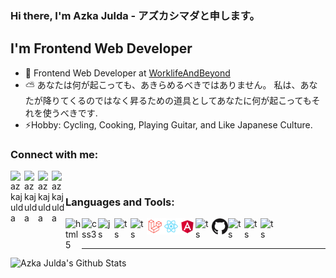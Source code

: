 ### Hi there, I'm Azka Julda - アズカシマダと申します。

## I'm Frontend Web Developer
- 🏢 Frontend Web Developer at [WorklifeAndBeyond][websiteWork]
- ⛅ あなたは何が起こっても、あきらめるべきではありません。 私は、あなたが降りてくるのではなく昇るための道具としてあなたに何が起こってもそれを使うべきです.
- ⚡Hobby: Cycling, Cooking, Playing Guitar, and Like Japanese Culture.


### Connect with me: 

[<img align="left" alt="azkajulda" width="22px" src="https://cdn.jsdelivr.net/npm/simple-icons@3.6.1/icons/linkedin.svg">][linkedin]
[<img align="left" alt="azkajulda" width="22px" src="https://cdn.jsdelivr.net/npm/simple-icons@3.6.1/icons/twitter.svg">][twitter]
[<img align="left" alt="azkajulda" width="22px" src="https://cdn.jsdelivr.net/npm/simple-icons@3.6.1/icons/facebook.svg">][facebook]
[<img align="left" alt="azkajulda" width="22px" src="https://cdn.jsdelivr.net/npm/simple-icons@3.6.1/icons/instagram.svg">][instagram]
<br/>

### Languages and Tools:

[<img align="left" alt="html5" width="26px" src="https://cdn.iconscout.com/icon/free/png-256/html5-40-1175193.png">][html5]
[<img align="left" alt="css3" width="26px" src="https://cdn.iconscout.com/icon/free/png-512/css3-8-1175200.png">][css3]
[<img align="left" alt="js" width="26px" src="https://www.freepnglogos.com/uploads/javascript-png/javascript-vector-logo-yellow-png-transparent-javascript-vector-12.png">][js]
[<img align="left" alt="ts" width="26px" src="https://cdn.iconscout.com/icon/free/png-512/typescript-1174965.png">][ts]
[<img align="left" alt="ts" width="26px" src="https://cdn.iconscout.com/icon/free/png-512/php-2038871-1720084.png">][php]
[<img align="left" alt="ts" width="26px" src="https://raw.githubusercontent.com/github/explore/56a826d05cf762b2b50ecbe7d492a839b04f3fbf/topics/laravel/laravel.png">][laravel]
[<img align="left" alt="ts" width="26px" src="https://raw.githubusercontent.com/github/explore/80688e429a7d4ef2fca1e82350fe8e3517d3494d/topics/react/react.png">][reactjs]
[<img align="left" alt="ts" width="26px" src="https://raw.githubusercontent.com/github/explore/80688e429a7d4ef2fca1e82350fe8e3517d3494d/topics/angular/angular.png">][angular]
[<img align="left" alt="ts" width="26px" src="https://www.freeiconspng.com/uploads/arduino-icon-2.png">][arduino]
[<img align="left" alt="ts" width="26px" src="https://raw.githubusercontent.com/github/explore/78df643247d429f6cc873026c0622819ad797942/topics/github/github.png">][github]
[<img align="left" alt="ts" width="26px" src="https://avatars.githubusercontent.com/u/17189275?s=200&v=4">][apollo]
[<img align="left" alt="ts" width="26px" src="https://upload.wikimedia.org/wikipedia/commons/thumb/9/9a/Visual_Studio_Code_1.35_icon.svg/1200px-Visual_Studio_Code_1.35_icon.svg.png">][vsc]
[<img align="left" alt="ts" width="26px" src="https://icon-library.com/images/postman-icon/postman-icon-6.jpg">][postman]


</br>
</br>

---

[<img align="left" alt="Azka Julda's Github Stats" src="https://github-readme-stats.vercel.app/api?username=azkajulda&show_icon=true&hide_border=true&count_private=true&theme=tokyonight" />](https://github.com/azkajulda)


[websiteWork]: https://www.wlb.co.id/
[linkedin]: https://www.linkedin.com/in/mohamad-azka-julda-suparman-55b08917a/
[twitter]: https://twitter.com/AzkaJulda
[facebook]: https://www.facebook.com/azka.julda.7
[instagram]: https://www.instagram.com/azkajulda/

[html5]: https://github.com/topics/html5
[css3]: https://github.com/topics/css3
[js]: https://www.javascript.com/
[ts]: https://www.typescriptlang.org/
[php]: https://www.php.net/
[laravel]: https://laravel.com/
[reactjs]: https://reactjs.org/
[angular]: https://angular.io/
[arduino]: https://www.arduino.cc/
[github]: https://github.com/
[vsc]: https://code.visualstudio.com/
[postman]: https://www.postman.com/
[apollo]: https://www.apollographql.com/

